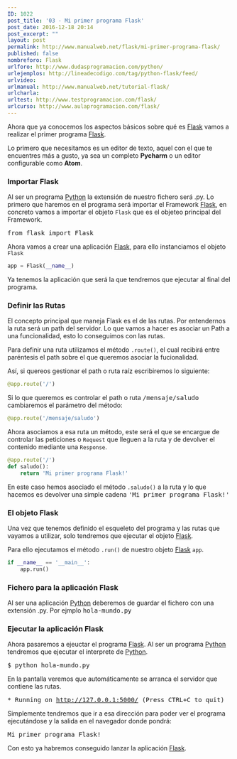 ```yaml
---
ID: 1022
post_title: '03 - Mi primer programa Flask'
post_date: 2016-12-18 20:14
post_excerpt: ""
layout: post
permalink: http://www.manualweb.net/flask/mi-primer-programa-flask/
published: false
nombreforo: Flask
urlforo: http://www.dudasprogramacion.com/python/
urlejemplos: http://lineadecodigo.com/tag/python-flask/feed/
urlvideo:
urlmanual: http://www.manualweb.net/tutorial-flask/
urlcharla:
urltest: http://www.testprogramacion.com/flask/
urlcurso: http://www.aulaprogramacion.com/flask/
---
```

Ahora que ya conocemos los aspectos básicos sobre qué es [Flask][1] vamos a realizar el primer programa [Flask][1].

Lo primero que necesitamos es un editor de texto, aquel con el que te encuentres más a gusto, ya sea un completo **Pycharm** o un editor configurable como **Atom**.

### Importar Flask
Al ser un programa [Python][2] la extensión de nuestro fichero será .py. Lo primero que haremos en el programa será importar el Framework [Flask][1], en concreto vamos a importar el objeto <code>Flask</code> que es el objeteo principal del Framework.

<pre lang="python">
from flask import Flask
</pre>

Ahora vamos a crear una aplicación [Flask][1], para ello instanciamos el objeto <code>Flask</code>

```python
app = Flask(__name__)
```

Ya tenemos la aplicación que será la que tendremos que ejecutar al final del programa.

### Definir las Rutas
El concepto principal que maneja Flask es el de las rutas. Por entendernos la ruta será un path del servidor. Lo que vamos a hacer es asociar un Path a una funcionalidad, esto lo conseguimos con las rutas.

Para definir una ruta utilizamos el método <code>.route()</code>, el cual recibirá entre paréntesis el path sobre el que queremos asociar la fucionalidad.

Así, si quereos gestionar el path o ruta raíz escribiremos lo siguiente:

```python
@app.route('/')
```

Si lo que queremos es controlar el path o ruta <samp>/mensaje/saludo</samp> cambiaremos el parámetro del método:

```python
@app.route('/mensaje/saludo')
```
Ahora asociamos a esa ruta un método, este será el que se encargue de controlar las peticiones o <code>Request</code> que lleguen a la ruta y de devolver el contenido mediante una <code>Response</code>.

```python
@app.route('/')
def saludo():
    return 'Mi primer programa Flask!'
```

En este caso hemos asociado el método <code>.saludo()</code> a la ruta y lo que hacemos es devolver una simple cadena <samp>'Mi primer programa Flask!'</samp>

### El objeto Flask
Una vez que tenemos definido el esqueleto del programa y las rutas que vayamos a utilizar, solo tendremos que ejecutar el objeto [Flask][1].

Para ello ejecutamos el método <code>.run()</code> de nuestro objeto [Flask][1] <code>app</code>.

```python
if __name__ == '__main__':
    app.run()
```
### Fichero para la aplicación Flask
Al ser una aplicación [Python][2] deberemos de guardar el fichero con una extensión .py. Por ejmplo <samp>hola-mundo.py</samp>


### Ejecutar la aplicación Flask

Ahora pasaremos a ejeuctar el programa [Flask][1]. Al ser un programa [Python][2] tendremos que ejecutar el interprete de [Python][2].

<samp>$ python hola-mundo.py</samp>

En la pantalla veremos que automáticamente se arranca el servidor que contiene las rutas.

<samp>* Running on http://127.0.0.1:5000/ (Press CTRL+C to quit)</samp>

Simplemente tendremos que ir a esa dirección para poder ver el programa ejecutándose y la salida en el navegador donde pondrá:

<samp>Mi primer programa Flask!</samp>


Con esto ya habremos conseguido lanzar la aplicación [Flask][1].

[1]: http://www.manualweb.net/tutorial-flask/
[2]: http://www.manualweb.net/tutorial-python/
